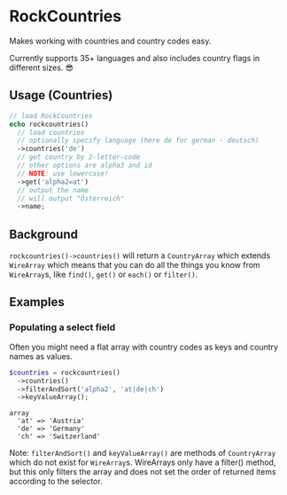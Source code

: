 # RockCountries

Makes working with countries and country codes easy.

Currently supports 35+ languages and also includes country flags in different sizes. 😎

## Usage (Countries)

```php
// load RockCountries
echo rockcountries()
  // load countries
  // optionally specify language (here de for german - deutsch)
  ->countries('de')
  // get country by 2-letter-code
  // other options are alpha3 and id
  // NOTE: use lowercase!
  ->get('alpha2=at')
  // output the name
  // will output "Österreich"
  ->name;
```

## Background

`rockcountries()->countries()` will return a `CountryArray` which extends `WireArray` which means that you can do all the things you know from `WireArray`s, like `find()`, `get()` or `each()` or `filter()`.

## Examples

### Populating a select field

Often you might need a flat array with country codes as keys and country names as values.

```php
$countries = rockcountries()
  ->countries()
  ->filterAndSort('alpha2', 'at|de|ch')
  ->keyValueArray();
```

```
array
  'at' => 'Austria'
  'de' => 'Germany'
  'ch' => 'Switzerland'
```

Note: `filterAndSort()` and `keyValueArray()` are methods of `CountryArray` which do not exist for `WireArray`s. WireArrays only have a filter() method, but this only filters the array and does not set the order of returned items according to the selector.
